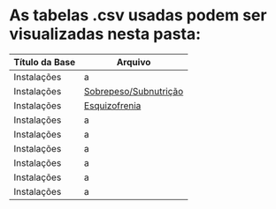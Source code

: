 # As tabelas .csv usadas podem ser visualizadas nesta pasta:
Título da Base | Arquivo
----- | -----
Instalações | a
Instalações | [Sobrepeso/Subnutrição](https://github.com/IucasF/Centro-de-Pesquisas-Asdrubal/blob/main/data/database2_overweight_underweight.csv)
Instalações | [Esquizofrenia](https://github.com/IucasF/Centro-de-Pesquisas-Asdrubal/blob/main/data/databasse5_prevalence-of-schizophrenia-in-males-vs-females.csv)
Instalações | a
Instalações | a
Instalações | a
Instalações | a
Instalações | a
Instalações | a
